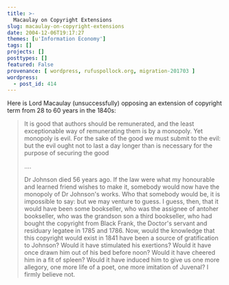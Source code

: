 ```yaml
---
title: >-
  Macaulay on Copyright Extensions
slug: macaulay-on-copyright-extensions
date: 2004-12-06T19:17:27
themes: [u'Information Economy']
tags: []
projects: []
posttypes: []
featured: False
provenance: [ wordpress, rufuspollock.org, migration-201703 ]
wordpress:
  - post_id: 414
---
```


Here is Lord Macaulay (unsuccessfully) opposing an extension of copyright term from 28 to 60 years in the 1840s:

> It is good that authors should be remunerated, and the least exceptionable way of remunerating them is by a monopoly. Yet monopoly is evil. For the sake of the good we must submit to the evil: but the evil ought not to last a day longer than is necessary for the purpose of securing the good
>
> ....
>
> Dr Johnson died 56 years ago. If the law were what my honourable and learned friend wishes to make it, somebody would now have the monopoly of Dr Johnson's works. Who that somebody would be, it is impossible to say: but we may venture to guess. I guess, then, that it would have been some bookseller, who was the assignee of antoher bookseller, who was the grandson son a third bookseller, who had bought the copyright from Black Frank, the Doctor's servant and residuary legatee in 1785 and 1786. Now, would the knowledge that this copyright would exist in 1841 have been a source of gratification to Johnson? Would it have stimulated his exertions? Would it have once drawn him out of his bed before noon? Would it have cheered him in a fit of spleen? Would it have induced him to give us one more allegory, one more life of a poet, one more imitation of Juvenal? I firmly believe not.


